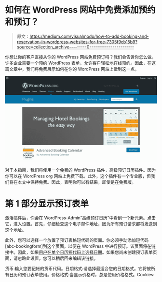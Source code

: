 # 如何在 WordPress 网站中免费添加预约和预订？

> 原文：<https://medium.com/visualmodo/how-to-add-booking-and-reservation-in-wordpress-websites-for-free-7305f9cb15b9?source=collection_archive---------0----------------------->

你想让你的客户直接从你的 WordPress 网站免费预订吗？我们会告诉你怎么做。许多企业需要一个预约 WordPress 表单，允许客户轻松地在线预约。因此，在这篇文章中，我们将免费展示如何在你的 WordPress 网站上做到这一点。

![](img/937946e54b2360106799dfe3b260df38.png)

对于本指南，我们将使用一个免费的 WordPress 插件，高级预订日历插件。因为你可以在 WordPress org 网站上免费下载。此外，这个插件有一个专业版，但我们将在本文中保持免费。因此，表明你可以有结果，即使是在免费版。

# 第 1 部分显示预订表单

激活插件后，你会在 WordPress-Admin“高级预订日历”中看到一个新元素。点击它，进入设置。首先，仔细检查这个电子邮件地址，因为所有预订请求都将发送到这个地址。

此外，您可以选择一个放置了预订表格短代码的页面。你必须手动添加短代码[abc-bookingform]到这个页面，以便在 WordPress 中进行预订。该页面将在链接中。因此，如果[用户在单个日历短代码上选择日期](https://visualmodo.com/best-self-development-books-to-become-a-better-professional/)。如果您尚未创建预订表单页面，请忽略此设置。您可以稍后回来编辑该链接。

货币:输入您要记帐的货币代码。日期格式:请选择最适合您的日期格式。它将被所有日历和预订表单使用。价格格式:当显示价格时，总是使用价格格式。Cookies: